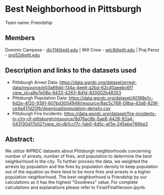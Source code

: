 # Best Neighborhood in Pittsburgh
Team name: Friendship 
## Members
Dominic Campese - djc114@pitt.edu | Will Crew - wtc9@pitt.edu | Praj Perez - prp52@pitt.edu
## Description and links to the datasets used
* Pittsburgh Arrest Data: https://data.wprdc.org/dataset/arrest-data/resource/e03a89dd-134a-4ee8-a2bd-62c40aeebc6f?view_id=a9e7e08a-9433-4263-8d1d-820002b48353
* Pittsburgh Population Data: https://data.wprdc.org/dataset/40188e1c-6d2e-4f20-9391-607bd3054949/resource/8ac5c768-09ba-43a8-829f-ce4a417d20fb/download/population-density.csv
* Pittsburgh Fire Incidents: https://data.wprdc.org/dataset/fire-incidents-in-city-of-pittsburgh/resource/8d76ac6b-5ae8-4428-82a4-043130d17b02?view_id=db1ccf7c-fab0-4d5c-af3e-245ebe766be2

## Abstract: 
We utilize WPRDC datasets about Pittsburgh neighborhoods concerning number of arrests, number of fires, and population to determine the best neighborhood in the city. To further process the data, we weighted the arrests by population and the fires by population density to keep population out of the equation as there tend to be more fires and arrests in a higher population neighborhood. The best neighborhood is Friendship by our calculations as it has the highest "Goodness" value. For complete calculations and explanations please refer to Final/FinalVersion.ipynb.

